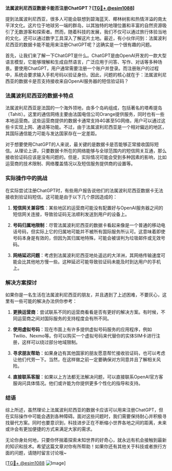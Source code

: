 **法属波利尼西亚数据卡能否注册ChatGPT？[[TG💪+ @esim1088](https://t.me/s/esim1088)]**

提到法属波利尼西亚，很多人可能会联想到碧海蓝天、椰林树影和热情洋溢的南太平洋文化。这片位于地球另一端的群岛，以其独特的地理位置和丰富的自然资源吸引了无数游客和探索者。然而，随着科技的发展，我们不仅可以通过旅行体验当地的文化，还可以通过数字工具深入了解这片土地。最近，有小伙伴问到：法属波利尼西亚的数据卡能不能用来注册ChatGPT呢？这确实是一个很有趣的问题。

首先，让我们来了解一下ChatGPT是什么。ChatGPT是由OpenAI开发的一款大型语言模型，它能够理解和生成自然语言，广泛应用于问答、写作、对话等多种场景。要使用ChatGPT，用户通常需要注册一个账户并登录。而注册账户的过程中，系统会要求输入手机号码以验证身份。因此，问题的核心就在于：法属波利尼西亚的数据卡是否支持接收来自OpenAI服务器的短信验证码？

### 法属波利尼西亚的数据卡特点

法属波利尼西亚是法国的一个海外领地，由多个岛屿组成，包括著名的塔希提岛（Tahiti）。这里的通信网络主要由法国电信公司Orange提供服务，同时也有一些本地运营商。这些运营商提供的数据卡通常支持4G甚至5G网络，用户可以通过这些卡实现上网、通话等功能。不过，由于法属波利尼西亚是一个相对偏远的地区，其国际通信能力可能与发达国家存在一定差距。

对于想要使用ChatGPT的人来说，最关键的是数据卡是否能够正常接收国际短信。从理论上讲，只要数据卡所在的网络能够与全球范围内的短信网关互通，那么接收验证码应该是没有问题的。但是，实际情况可能会受到多种因素的影响，比如运营商的技术限制、网络覆盖情况以及短信服务提供商的设置等。

### 实际操作中的挑战

在实际尝试注册ChatGPT时，有些用户报告说他们的法属波利尼西亚数据卡无法接收到验证码短信。这可能是由于以下几个原因造成的：

1. **短信网关兼容性**：某些地区的运营商可能没有配置好与OpenAI服务器之间的短信网关连接，导致验证码无法顺利发送到用户的设备上。
   
2. **号码归属地限制**：尽管法属波利尼西亚的数据卡看起来像是一个普通的移动电话号码，但实际上它的归属地可能并不被所有国际服务所认可。这意味着即使号码本身是有效的，但因为其归属地特殊，可能会被误判为垃圾邮件或无效号码。

3. **网络延迟问题**：考虑到法属波利尼西亚地处遥远的大洋洲，其网络传输速度可能会比其他地方慢一些。这种延迟可能导致验证码未能及时到达用户的手机上。

### 解决方案探讨

如果你是一名生活在法属波利尼西亚的朋友，并且遇到了上述困难，不要灰心，这里有一些可能的解决办法供你参考：

1. **更换运营商**：尝试联系不同的运营商看看是否有更好的解决方案。有时候，不同运营商之间对国际服务的支持程度会有所不同。

2. **使用虚拟号码**：现在市面上有许多提供虚拟号码服务的应用程序，例如Twilio、Nexmo等。你可以购买一个虚拟号码来代替你的实体SIM卡进行注册，这样可以绕过部分地域限制。

3. **寻求朋友帮助**：如果身边有其他国家的朋友愿意帮忙接收验证码，也可以考虑让他们代劳一下。当然，在这样做之前一定要确保对方同意并且了解相关风险。

4. **直接联系客服**：如果以上方法都无法解决问题，可以直接联系OpenAI官方客服询问具体情况。他们或许能为你提供更多个性化的指导和支持。

### 结语

综上所述，虽然理论上法属波利尼西亚的数据卡应该可以用来注册ChatGPT，但在实际操作中可能会遇到各种障碍。面对这些问题时，我们需要保持耐心并积极寻找替代方案。同时也要意识到，科技进步正在不断缩小世界各地之间的距离，未来或许会有更加便捷的方式来满足大家的需求。

无论你身处何地，只要你怀揣着探索未知世界的好奇心，就永远有机会接触到最新的知识和技术。希望这篇文章对你有所帮助！如果你还有其他关于科技或者旅行方面的问题，请随时留言讨论哦~

[[TG💪+ @esim1088](https://t.me/s/esim1088) ![Image](https://i.postimg.cc/4NQfJmqS/Snipaste-2025-05-13-00-14-12.png)]
